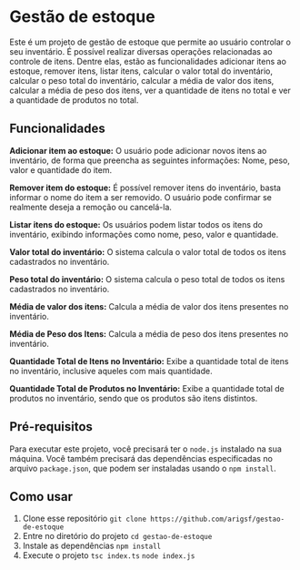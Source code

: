 # Gestão de estoque
Este é um projeto de gestão de estoque que permite ao usuário controlar o seu inventário. É possível realizar diversas operações relacionadas ao controle de itens. Dentre elas, estão as funcionalidades adicionar itens ao estoque, remover itens, listar itens, calcular o valor total do inventário, calcular o peso total do inventário, calcular a média de valor dos itens, calcular a média de peso dos itens, ver a quantidade de itens no total e ver a quantidade de produtos no total.

## Funcionalidades
**Adicionar item ao estoque:** O usuário pode adicionar novos itens ao inventário, de forma que preencha as seguintes informações: Nome, peso, valor e quantidade do item.

**Remover item do estoque:** É possível remover itens do inventário, basta informar o nome do item a ser removido. O usuário pode confirmar se realmente deseja a remoção ou cancelá-la.

**Listar itens do estoque:** Os usuários podem listar todos os itens do inventário, exibindo informações como nome, peso, valor e quantidade.

**Valor total do inventário:** O sistema calcula o valor total de todos os itens cadastrados no inventário.

**Peso total do inventário:** O sistema calcula o peso total de todos os itens cadastrados no inventário.

**Média de valor dos itens:** Calcula a média de valor dos itens presentes no inventário.

**Média de Peso dos Itens:** Calcula a média de peso dos itens presentes no inventário.

**Quantidade Total de Itens no Inventário:**  Exibe a quantidade total de itens no inventário, inclusive aqueles com mais quantidade.

**Quantidade Total de Produtos no Inventário:** Exibe a quantidade total de produtos no inventário, sendo que os produtos são itens distintos.

## Pré-requisitos
Para executar este projeto, você precisará ter o `node.js` instalado na sua máquina. Você também precisará das dependências especificadas no arquivo `package.json`, que podem ser instaladas usando o `npm install`.

## Como usar
1. Clone esse repositório
`git clone https://github.com/arigsf/gestao-de-estoque`
2. Entre no diretório do projeto
`cd gestao-de-estoque`
3. Instale as dependências
`npm install`
4. Execute o projeto
`tsc index.ts`
`node index.js`